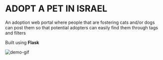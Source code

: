 # ADOPT A PET IN ISRAEL

An adoption web portal where people that are fostering cats and/or dogs can post them so that potential adopters can easily find them through tags and filters

Built using **Flask**

![demo-gif](https://github.com/danielabrailo/adopt-a-pet-webapp/blob/da7f67d3bda23ea32c984f7e3b579d7730740d0e/app/Adop%20A%20Pet-Final%20Project.gif)
